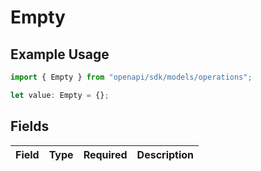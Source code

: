 # Empty

## Example Usage

```typescript
import { Empty } from "openapi/sdk/models/operations";

let value: Empty = {};
```

## Fields

| Field       | Type        | Required    | Description |
| ----------- | ----------- | ----------- | ----------- |